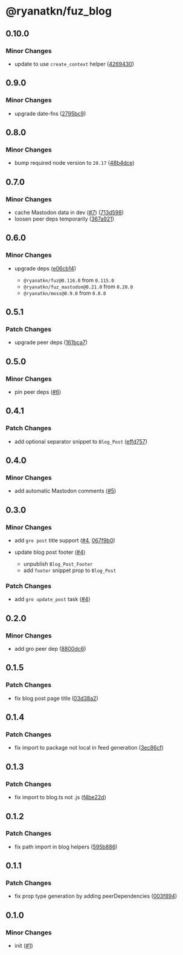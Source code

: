 # @ryanatkn/fuz_blog

## 0.10.0

### Minor Changes

- update to use `create_context` helper ([4269430](https://github.com/ryanatkn/fuz_blog/commit/4269430))

## 0.9.0

### Minor Changes

- upgrade date-fns ([2795bc9](https://github.com/ryanatkn/fuz_blog/commit/2795bc9))

## 0.8.0

### Minor Changes

- bump required node version to `20.17` ([48b4dce](https://github.com/ryanatkn/fuz_blog/commit/48b4dce))

## 0.7.0

### Minor Changes

- cache Mastodon data in dev ([#7](https://github.com/ryanatkn/fuz_blog/pull/7)) ([713d598](https://github.com/ryanatkn/fuz_blog/commit/713d598))
- loosen peer deps temporarily ([367a921](https://github.com/ryanatkn/fuz_blog/commit/367a921))

## 0.6.0

### Minor Changes

- upgrade deps ([e06cb14](https://github.com/ryanatkn/fuz_blog/commit/e06cb14))

  - `@ryanatkn/fuz@0.116.0` from `0.115.0`
  - `@ryanatkn/fuz_mastodon@0.21.0` from `0.20.0`
  - `@ryanatkn/moss@0.9.0` from `0.8.0`

## 0.5.1

### Patch Changes

- upgrade peer deps ([161bca7](https://github.com/ryanatkn/fuz_blog/commit/161bca7))

## 0.5.0

### Minor Changes

- pin peer deps ([#6](https://github.com/ryanatkn/fuz_blog/pull/6))

## 0.4.1

### Patch Changes

- add optional separator snippet to `Blog_Post` ([effd757](https://github.com/ryanatkn/fuz_blog/commit/effd757))

## 0.4.0

### Minor Changes

- add automatic Mastodon comments ([#5](https://github.com/ryanatkn/fuz_blog/pull/5))

## 0.3.0

### Minor Changes

- add `gro post` title support ([#4](https://github.com/ryanatkn/fuz_blog/pull/4), [067f9b0](https://github.com/ryanatkn/fuz_blog/commit/067f9b007900a57487d02f43b96231f2ae039ddb))
- update blog post footer ([#4](https://github.com/ryanatkn/fuz_blog/pull/4))

  - unpublish `Blog_Post_Footer`
  - add `footer` snippet prop to `Blog_Post`

### Patch Changes

- add `gro update_post` task ([#4](https://github.com/ryanatkn/fuz_blog/pull/4))

## 0.2.0

### Minor Changes

- add gro peer dep ([8800dc6](https://github.com/ryanatkn/fuz_blog/commit/8800dc6))

## 0.1.5

### Patch Changes

- fix blog post page title ([03d38a2](https://github.com/ryanatkn/fuz_blog/commit/03d38a2))

## 0.1.4

### Patch Changes

- fix import to package not local in feed generation ([3ec86cf](https://github.com/ryanatkn/fuz_blog/commit/3ec86cf))

## 0.1.3

### Patch Changes

- fix import to blog.ts not .js ([f4be22d](https://github.com/ryanatkn/fuz_blog/commit/f4be22d))

## 0.1.2

### Patch Changes

- fix path import in blog helpers ([595b886](https://github.com/ryanatkn/fuz_blog/commit/595b886))

## 0.1.1

### Patch Changes

- fix prop type generation by adding peerDependencies ([003f894](https://github.com/ryanatkn/fuz_blog/commit/003f894))

## 0.1.0

### Minor Changes

- init ([#1](https://github.com/ryanatkn/fuz_blog/pull/1))
